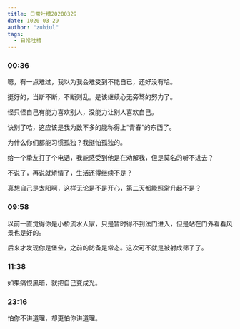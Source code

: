 ```yaml
---
title: 日常吐槽20200329
date: 1020-03-29
author: "zuhiul"
tags:
  - 日常吐槽
---
```


### 00:36

嗯，有一点难过，我以为我会难受到不能自已，还好没有哈。

挺好的，当断不断，不断则乱。是该继续心无旁骛的努力了。

怪只怪自己有能力喜欢别人，没能力让别人喜欢自己。

诀别了哈，这应该是我为数不多的能称得上“青春”的东西了。

为什么你们都能习惯孤独？我挺怕孤独的。

给一个挚友打了个电话，我能感受到他是在劝解我，但是莫名的听不进去？

不说了，再说就矫情了，生活还得继续不是？

真想自己是太阳啊，这样无论是不是开心，第二天都能照常升起不是？

### 09:58

以前一直觉得你是小桥流水人家，只是暂时得不到法门进入，但是站在门外看看风景也是好的。

后来才发现你是堡垒，之前的防备是常态。这次可不就是被射成筛子了。

### 11:38

如果痛恨黑暗，就把自己变成光。

### 23:16

怕你不讲道理，却更怕你讲道理。
